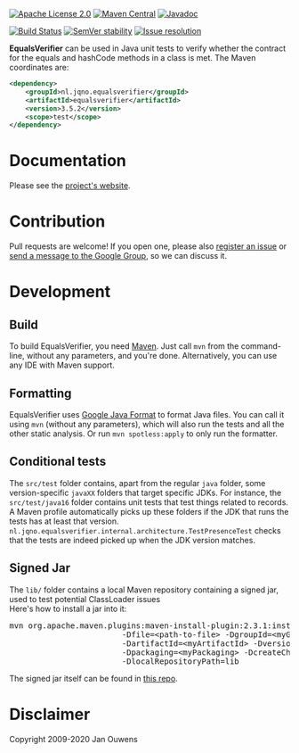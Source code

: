 [![Apache License 2.0](https://img.shields.io/:license-Apache%20License%202.0-blue.svg?style=shield)](https://github.com/jqno/equalsverifier/blob/master/LICENSE.md)
[![Maven Central](https://img.shields.io/maven-central/v/nl.jqno.equalsverifier/equalsverifier.svg?style=shield)](https://maven-badges.herokuapp.com/maven-central/nl.jqno.equalsverifier/equalsverifier/)
[![Javadoc](https://javadoc.io/badge/nl.jqno.equalsverifier/equalsverifier.svg?color=blue)](https://javadoc.io/doc/nl.jqno.equalsverifier/equalsverifier)

[![Build Status](https://github.com/jqno/equalsverifier/workflows/CI/badge.svg)](https://github.com/jqno/equalsverifier/actions)
[![SemVer stability](https://api.dependabot.com/badges/compatibility_score?dependency-name=nl.jqno.equalsverifier:equalsverifier&package-manager=maven&version-scheme=semver)](https://dependabot.com/compatibility-score/?dependency-name=nl.jqno.equalsverifier:equalsverifier&package-manager=maven&version-scheme=semver)
[![Issue resolution](https://isitmaintained.com/badge/resolution/jqno/equalsverifier.svg)](https://isitmaintained.com/project/jqno/equalsverifier "Average time to resolve an issue")

**EqualsVerifier** can be used in Java unit tests to verify whether the contract for the equals and hashCode methods in a class is met.
The Maven coordinates are:

```xml
<dependency>
    <groupId>nl.jqno.equalsverifier</groupId>
    <artifactId>equalsverifier</artifactId>
    <version>3.5.2</version>
    <scope>test</scope>
</dependency>
```


# Documentation

Please see the [project's website](https://www.jqno.nl/equalsverifier).


# Contribution

Pull requests are welcome! If you open one, please also [register an issue](https://code.google.com/p/equalsverifier/issues/list) or [send a message to the Google Group](https://groups.google.com/forum/?fromgroups#!forum/equalsverifier), so we can discuss it.


# Development

## Build

To build EqualsVerifier, you need [Maven](https://maven.apache.org/). Just call `mvn` from the command-line, without any parameters, and you're done. Alternatively, you can use any IDE with Maven support.


## Formatting

EqualsVerifier uses [Google Java Format](https://github.com/google/google-java-format) to format Java files. You can call it using `mvn` (without any parameters), which will also run the tests and all the other static analysis. Or run `mvn spotless:apply` to only run the formatter.


## Conditional tests

The `src/test` folder contains, apart from the regular `java` folder, some version-specific `javaXX` folders that target specific JDKs. For instance, the `src/test/java16` folder contains unit tests that test things related to records. A Maven profile automatically picks up these folders if the JDK that runs the tests has at least that version. `nl.jqno.equalsverifier.internal.architecture.TestPresenceTest` checks that the tests are indeed picked up when the JDK version matches.


## Signed Jar

The `lib/` folder contains a local Maven repository containing a signed jar, used to test potential ClassLoader issues
<br/>
Here's how to install a jar into it:<br>
<pre>
mvn org.apache.maven.plugins:maven-install-plugin:2.3.1:install-file \
                        -Dfile=&lt;path-to-file> -DgroupId=&lt;myGroup> \
                        -DartifactId=&lt;myArtifactId> -Dversion=&lt;myVersion> \
                        -Dpackaging=&lt;myPackaging> -DcreateChecksum=true \
                        -DlocalRepositoryPath=lib
</pre>
The signed jar itself can be found in [this repo](https://github.com/jqno/equalsverifier-signedjar-test).

# Disclaimer

Copyright 2009-2020 Jan Ouwens
